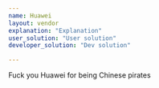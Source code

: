 ```yaml
---
name: Huawei
layout: vendor
explanation: "Explanation"
user_solution: "User solution"
developer_solution: "Dev solution"

---
```


Fuck you Huawei for being Chinese pirates